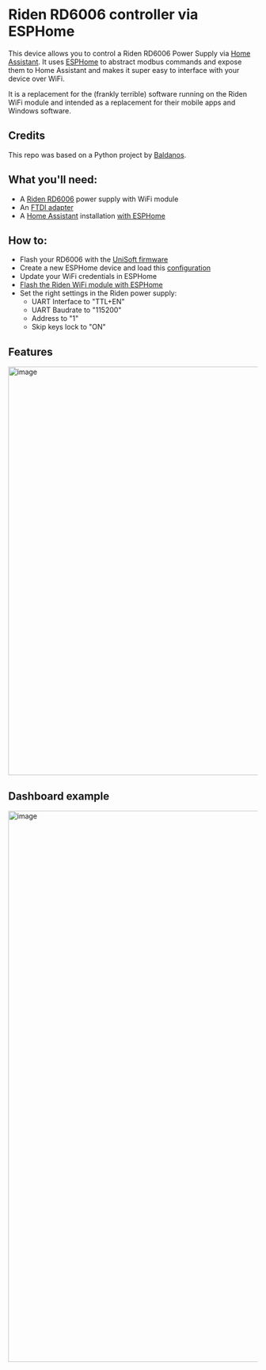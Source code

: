 # Riden RD6006 controller via ESPHome

This device allows you to control a Riden RD6006 Power Supply via [Home Assistant](https://www.home-assistant.io/). It uses [ESPHome](https://esphome.io/) to abstract modbus commands and expose them to Home Assistant and makes it super easy to interface with your device over WiFi.

It is a replacement for the (frankly terrible) software running on the Riden WiFi module and intended as a replacement for their mobile apps and Windows software.

## Credits
This repo was based on a Python project by [Baldanos](https://github.com/Baldanos/rd6006).

## What you'll need:
- A [Riden RD6006](https://rdtech.aliexpress.com/store/923042) power supply with WiFi module
- An [FTDI adapter](https://www.aliexpress.com/item/32273550144.html)
- A [Home Assistant](https://www.home-assistant.io/) installation [with ESPHome](https://esphome.io/guides/getting_started_hassio.html)

## How to:
- Flash your RD6006 with the [UniSoft firmware](https://github.com/wildekek/riden-firmware-unisoft)
- Create a new ESPHome device and load this [configuration](/rd6006-controller.yaml)
- Update your WiFi credentials in ESPHome
- [Flash the Riden WiFi module with ESPHome](https://esphome.io/guides/physical_device_connection.html)
- Set the right settings in the Riden power supply:
	- UART Interface to "TTL+EN"
	- UART Baudrate to "115200"
	- Address to "1"
	- Skip keys lock to "ON"

## Features
<img width="825" alt="image" src="https://github.com/wildekek/rd6006-controller/assets/2332647/e5a712ff-85f0-40c0-9eed-f98f387a32b2">

## Dashboard example
<img width="1113" alt="image" src="https://github.com/wildekek/riden-esphome/assets/2332647/cef2e02a-3b41-40e4-894a-8eb2d8841829">

